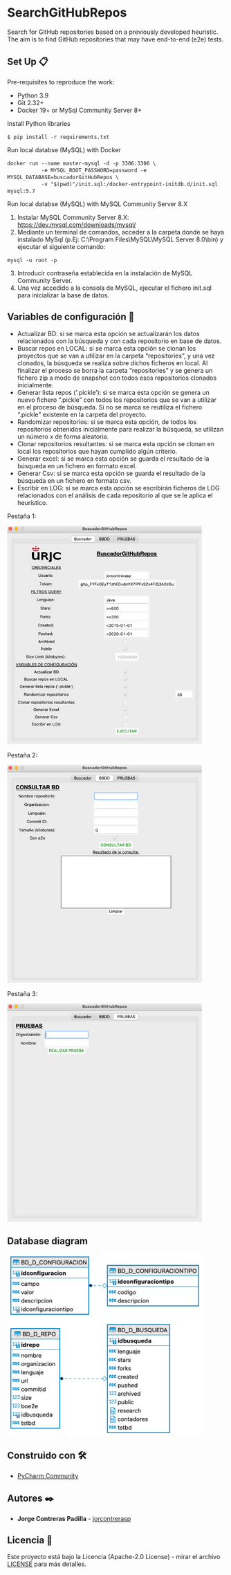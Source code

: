 # SearchGitHubRepos

Search for GitHub repositories based on a previously developed heuristic. 
The aim is to find GitHub repositories that may have end-to-end (e2e) tests.

## Set Up 📋

Pre-requisites to reproduce the work:

- Python 3.9
- Git 2.32+
- Docker 19+ or MySql Community Server 8+

Install Python libraries

```
$ pip install -r requirements.txt
```

Run local databse (MySQL) with Docker

```
docker run --name master-mysql -d -p 3306:3306 \
           -e MYSQL_ROOT_PASSWORD=password -e MYSQL_DATABASE=buscadorGitHubRepos \
           -v "$(pwd)"/init.sql:/docker-entrypoint-initdb.d/init.sql mysql:5.7
```

Run local databse (MySQL) with MySQL Community Server 8.X
1) Instalar MySQL Community Server 8.X: https://dev.mysql.com/downloads/mysql/
2) Mediante un terminal de comandos, acceder a la carpeta donde se haya instalado MySql (p.Ej: C:\Program Files\MySQL\MySQL Server 8.0\bin) y ejecutar el siguiente comando:

```
mysql -u root -p
```
3) Introducir contraseña establecida en la instalación de MySQL Community Server.
4) Una vez accedido a la consola de MySQL, ejecutar el fichero init.sql para inicializar la base de datos.

## Variables de configuración 🔧

- Actualizar BD: si se marca esta opción se actualizarán los datos relacionados con la búsqueda y con cada repositorio en base de datos. 
- Buscar repos en LOCAL: si se marca esta opción se clonan los proyectos que se van a utilizar en la carpeta “repositories”, y una vez clonados, la búsqueda se realiza sobre dichos ficheros en local. Al finalizar el proceso se borra la carpeta “repositories” y se genera un fichero zip a modo de snapshot con todos esos repositorios clonados inicialmente.
- Generar lista repos ('.pickle’): si se marca esta opción se genera un nuevo fichero “.pickle” con todos los repositorios que se van a utilizar en el proceso de búsqueda. Si no se marca se reutiliza el fichero “.pickle” existente en la carpeta del proyecto.
- Randomizar repositorios: si se marca esta opción, de todos los repositorios obtenidos inicialmente para realizar la búsqueda, se utilizan un número x de forma aleatoria.
- Clonar repositorios resultantes: si se marca esta opción se clonan en local los repositorios que hayan cumplido algún criterio.
- Generar excel: si se marca esta opción se guarda el resultado de la búsqueda en un fichero en formato excel.
- Generar Csv: si se marca esta opción se guarda el resultado de la búsqueda en un fichero en formato csv.
- Escribir en LOG: si se marca esta opción se escribirán ficheros de LOG relacionados con el análisis de cada repositorio al que se le aplica el heurístico.

<p>Pestaña 1:</p>
<img src="imgs/interfaz_p1.png" alt=“interfaz” width="450"/>

<p>Pestaña 2:</p>
<img src="imgs/interfaz_p2.png" alt=“interfaz” width="450"/>

<p>Pestaña 3:</p>
<img src="imgs/interfaz_p3.png" alt=“interfaz” width="450"/>

## Database diagram

<img src="imgs/buscador-er_blanco.png" alt=“buscador-er” width="450"/>

## Construido con 🛠️

* [PyCharm Community](https://www.jetbrains.com/es-es/pycharm/?ref=hackernoon.com)

## Autores ✒️

* **Jorge Contreras Padilla** - [jorcontrerasp](https://github.com/jorcontrerasp)

## Licencia 📄

Este proyecto está bajo la Licencia (Apache-2.0 License) - mirar el archivo [LICENSE](https://github.com/jorcontrerasp/BuscadorGitHubRepos/blob/main/LICENSE) para más detalles.
